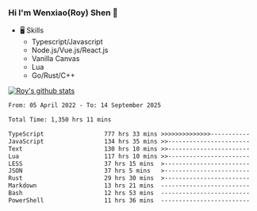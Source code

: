 ### Hi I'm Wenxiao(Roy) Shen 👋
- 🖥 Skills
  - Typescript/Javascript
  - Node.js/Vue.js/React.js
  - Vanilla Canvas
  - Lua
  - Go/Rust/C++

[![Roy's github stats](https://github-readme-stats.vercel.app/api?username=RoyShen12&show_icons=true&theme=radical&hide=prs,contribs)](https://github.com/anuraghazra/github-readme-stats)
<!--START_SECTION:waka-->

```txt
From: 05 April 2022 - To: 14 September 2025

Total Time: 1,350 hrs 11 mins

TypeScript                 777 hrs 33 mins >>>>>>>>>>>>>>-----------   57.10 %
JavaScript                 134 hrs 35 mins >>-----------------------   09.89 %
Text                       130 hrs 10 mins >>-----------------------   09.56 %
Lua                        117 hrs 10 mins >>-----------------------   08.61 %
LESS                       37 hrs 15 mins  >------------------------   02.74 %
JSON                       37 hrs 5 mins   >------------------------   02.72 %
Rust                       29 hrs 30 mins  >------------------------   02.17 %
Markdown                   13 hrs 21 mins  -------------------------   00.98 %
Bash                       12 hrs 53 mins  -------------------------   00.95 %
PowerShell                 11 hrs 36 mins  -------------------------   00.85 %
```

<!--END_SECTION:waka-->
